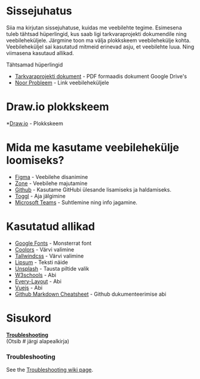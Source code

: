 # Sissejuhatus
Siia ma kirjutan sissejuhatuse, kuidas me veebilehte tegime.
Esimesena tuleb tähtsad hüperlingid, kus saab ligi tarkvaraprojekti dokumendile ning veebileheküljele.
Järgmine toon ma välja plokkskeem veebilehekülje kohta.
Veebileheküljel sai kasutatud mitmeid erinevad asju, et veebilehte luua.
Ning viimasena kasutaud allikad.

Tähtsamad hüperlingid
* [Tarkvaraprojekti dokument](https://drive.google.com/file/d/1xpfSo_kRK6r-eqBNKsmjKlCLJkCeaQer/view?usp=sharing) - PDF formaadis dokument Google Drive's
* [Noor Probleem](https://tak17mei.itmajakas.ee/noorprobleem/) - Link veebileheküljele

# Draw.io plokkskeem
*[Draw.io](https://tinyurl.com/yxz5xne9/) - Plokkskeem

# Mida me kasutame veebilehekülje loomiseks?
* [Figma](https://www.figma.com/) - Veebilehe disanimine
* [Zone](https://www.zone.ee/) - Veebilehe majutamine
* [Github](https://www.github.com/HenrysHub/veebileht/) - Kasutame GitHubi ülesande lisamiseks ja haldamiseks.
* [Toggl](https://www.toggl.com/) - Aja jälgimine
* [Microsoft Teams](https://teams.microsoft.com/) - Suhtlemine ning info jagamine.

# Kasutatud allikad 
* [Google Fonts](https://www.fonts.google.com/) - Monsterrat font
* [Coolors](https://www.coolors.co/) - Värvi valimine
* [Tallwindcss](https://www.tallwindcss.com/) - Värvi valimine
* [Lipsum](https://www.lipsum.com/) - Teksti näide
* [Unsplash](https://www.unsplash.com/) - Tausta piltide valik
* [W3schools](https://www.w3schools.com) - Abi
* [Every-Layout](https://www.every-layout.dev) - Abi
* [Vuejs](https://www.vuejs.org) - Abi
* [Github Markdown Cheatsheet](https://github.com/adam-p/markdown-here/wiki/Markdown-Cheatsheet/) - Github dukumenteerimise abi





















# Sisukord

**[Troubleshooting](#troubleshooting)**<br> (Otsib # järgi alapealkirja)

### Troubleshooting
See the [Troubleshooting wiki page](https://github.com/adam-p/markdown-here/wiki/Troubleshooting).
